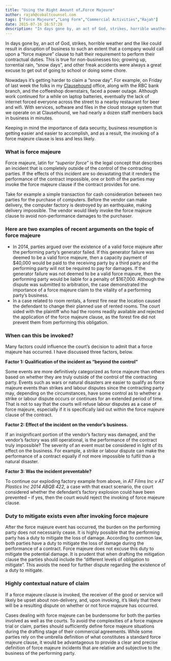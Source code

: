 ```yaml
---
title: "Using the Right Amount of…Force Majeure"
author: rajah@cobaltcounsel.com
tags: ["Force Majeure","Long Form","Commercial Activities","Rajah"]
date: 2015-07-16 16:57:28
description: "In days gone by, an act of God, strikes, horrible weather and the like could result in disruption of business to such an extent that a company would call upon a 'force majeure' clause to halt their requirement to perform their contractual duties."
---
```



In days gone by, an act of God, strikes, horrible weather and the like could result in disruption of business to such an extent that a company would call upon a “force majeure” clause to halt their requirement to perform their contractual duties. This is true for non-businesses too;  growing up, torrential rain, “snow days”, and other freak accidents were always a great excuse to get out of going to school or doing some chore.  

Nowadays it’s getting harder to claim a “snow day”. For example, on Friday of last week the folks in my [Clausehound](http://www.clausehound.com/) office, along with the RBC bank branch, and the coffeeshop downstairs, faced a power outage. Although work continued for a while on laptop batteries, eventually the lack of internet forced everyone across the street to a nearby restaurant for beer and wifi. With services, software and files in the cloud storage system that we operate on at Clausehound, we had nearly a dozen staff members back in business in minutes.

Keeping in mind the importance of data security, business resumption is getting easier and easier to accomplish, and as a result, the invoking of a force majeure clause is less and less likely.

### What is  force majeure
Force majeure, latin for *“superior force”* is the legal concept that describes an incident that is completely outside of the control of the contracting parties. If the effects of this incident are so devastating that it renders the performance of the contract impossible, one or both of the parties may invoke the force majeure clause if the contract provides for one.

Take for example a simple transaction for cash consideration between two parties for the purchase of computers. Before the vendor can make delivery, the computer factory is destroyed by an earthquake, making delivery impossible. The vendor would likely invoke the force majeure clause to avoid non-performance damages to the purchaser.

### Here are two examples of recent arguments on the topic of force majeure
- In 2014, parties argued over the existence of a valid force majeure after the performing party’s generator failed. If this generator failure was deemed to be a valid force majeure, then a capacity payment of $40,000 would be paid to the receiving party by a third party and the performing party will not be required to pay for damages. If the generator failure was not deemed to be a valid force majeure, then the performing party would be liable for a penalty of $167,000. Although the dispute was submitted to arbitration, the case demonstrated the importance of a force majeure claim to the vitality of a performing party’s business.
- In a case related to room rentals, a forest fire near the location caused the defendant to change their planned use of rented rooms.  The court sided with the plaintiff who had the rooms readily available and rejected the application of the force majeure clause, as the forest fire did not prevent them from performing this obligation.

### When can this be invoked?

Many factors could influence the court’s decision to admit that a force majeure has occurred.  I have discussed three factors, below.

**Factor 1: Qualification of the incident as “beyond the control”**

Some events are more definitively categorized as force majeure than others based on whether they are truly outside of the control of the contracting party. Events such as wars or natural disasters are easier to qualify as force majeure events than strikes and labour disputes since the contracting party may, depending on the circumstances, have some control as to whether a strike or labour dispute occurs or continues for an extended period of time. That is not to say that the courts will refuse labour disputes as a case of force majeure, especially if it is specifically laid out within the force majeure clause of the contract.

**Factor 2: Effect of the incident on the vendor’s business.** 

If an insignificant portion of the vendor’s factory was damaged, and the vendor’s factory was still operational, is the performance of the contract truly impossible?  The severity of an event must be considered in light of its effect on the business.   For example, a strike or labour dispute can make the performance of a contract equally if not more impossible to fulfil than a natural disaster.

**Factor 3: Was the incident preventable?**

To continue our exploding factory example from above, in *AT Films Inc v AT Plastics Inc 2014 ABQB 422*, a case with that exact scenario, the court considered whether the defendant’s factory explosion could have been prevented – if yes, then the court would reject the invoking of force majeure clause.

### Duty to mitigate exists even after invoking  force majeure

After the force majeure event has occurred, the burden on the performing party does not necessarily cease. It is highly possible that the performing party has a duty to mitigate the loss of damage. According to common law, both parties have a duty to mitigate the loss of damage during the performance of a contract. Force majeure does not excuse this duty to mitigate the potential damage.  It is prudent that when drafting the mitigation clause the parties should include the “different levels of obligation to mitigate”. This avoids the need for further dispute regarding the existence of a duty to mitigate.

### Highly contextual nature of claim

If a force majeure clause is invoked, the  receiver of the good or service will likely be upset about non-delivery, and, upon invoking, it’s likely that there will be a resulting dispute on whether or not force majeure  has occurred.

Cases dealing with force majeure can be burdensome for both the parties involved as well as the courts. To avoid the complexities of a force majeure trial or claim, parties should sufficiently define force majeure situations during the drafting stage of their commercial agreements.  While some parties rely on the umbrella definition of what constitutes a standard force majeure clause, it would be advantageous to provide a clear and precise definition of force majeure incidents that are relative and subjective to the business of the performing party.
